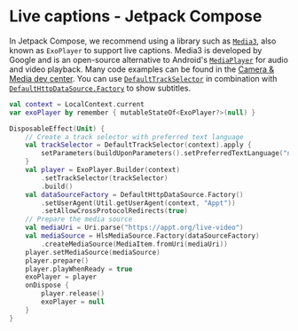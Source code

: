 # Live captions - Jetpack Compose

In Jetpack Compose, we recommend using a library such as [`Media3`](https://github.com/androidx/media), also known as `ExoPlayer` to support live captions. Media3 is developed by Google and is an open-source alternative to Android's [`MediaPlayer`](https://developer.android.com/reference/android/media/MediaPlayer) for audio and video playback. Many code examples can be found in the [Camera & Media dev center](https://developer.android.com/media). You can use [`DefaultTrackSelector`](https://developer.android.com/reference/kotlin/androidx/media3/exoplayer/trackselection/DefaultTrackSelector) in combination with [`DefaultHttpDataSource.Factory`](https://developer.android.com/reference/androidx/media3/datasource/DefaultHttpDataSource.Factory) to show subtitles.

```kotlin
val context = LocalContext.current
var exoPlayer by remember { mutableStateOf<ExoPlayer?>(null) }

DisposableEffect(Unit) {
    // Create a track selector with preferred text language
    val trackSelector = DefaultTrackSelector(context).apply {
        setParameters(buildUponParameters().setPreferredTextLanguage("nl"))
    }
    val player = ExoPlayer.Builder(context)
        .setTrackSelector(trackSelector)
        .build()
    val dataSourceFactory = DefaultHttpDataSource.Factory()
        .setUserAgent(Util.getUserAgent(context, "Appt"))
        .setAllowCrossProtocolRedirects(true)
    // Prepare the media source
    val mediaUri = Uri.parse("https://appt.org/live-video")
    val mediaSource = HlsMediaSource.Factory(dataSourceFactory)
        .createMediaSource(MediaItem.fromUri(mediaUri))
    player.setMediaSource(mediaSource)
    player.prepare()
    player.playWhenReady = true
    exoPlayer = player
    onDispose {
        player.release()
        exoPlayer = null
    }
}
```
